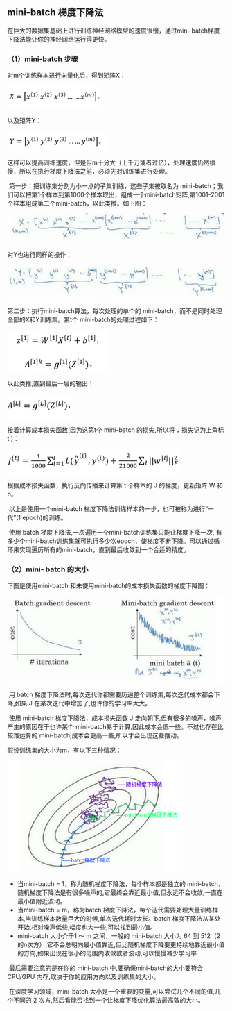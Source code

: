 ## mini-batch 梯度下降法

在巨大的数据集基础上进行训练神经网络模型的速度很慢，通过mini-batch梯度下降法能让你的神经网络运行得更快。

### （1）mini-batch 步骤

对m个训练样本进行向量化后，得到矩阵X：

![1548139660913](assets/1548139660913.png)

以及矩阵Y：

![1548139684102](assets/1548139684102.png)

这样可以提高训练速度，但是但m十分大（上千万或者过亿），处理速度仍然缓慢，所以在执行梯度下降法之前，必须先对训练集进行处理。

​       第一步：把训练集分割为小一点的子集训练，这些子集被取名为 mini-batch；我们可以把第1个样本到第1000个样本取出，组成一个mini-batch矩阵,第1001-2001个样本组成第二个mini-batch，以此类推。如下图：

![1548140164956](assets/1548140164956.png)

对Y也进行同样的操作：

![1548140190337](assets/1548140190337.png)

第二步：执行mini-batch算法，每次处理的单个的 mini-batch，而不是同时处理全部的X和Y训练集。第t个 mini-batch的处理过程如下：

![1548141639448](assets/1548141639448.png)



以此类推,直到最后一层的输出：

![1548141606933](assets/1548141606933.png)

接着计算成本损失函数(因为这第t个 mini-batch 的损失,所以将 J 损失记为上角标 t )：

![1548141749357](assets/1548141749357.png)

根据成本损失函数，执行反向传播来计算第 t 个样本的 J 的梯度，更新矩阵 W 和 b。

​        以上是使用一个mini-batch 梯度下降法训练样本的一步，也可被称为进行“一代”(1 epoch)的训练。

​         使用 batch 梯度下降法,一次遍历一个mini-batch训练集只能让梯度下降一次, 有多少个mini-batch训练集就可执行多少次epoch，使梯度不断下降。可以通过循环来实现遍历所有的mini-batch，直到最后收敛到一个合适的精度。

### （2）mini- batch 的大小

下图是使用mini-batch 和未使用mini-batch的成本损失函数的梯度下降图：

![1548143594618](assets/1548143594618.png)

​        用 batch 梯度下降法时,每次迭代你都需要历遍整个训练集,每次迭代成本都会下降,如果 J 在某次迭代中增加了,也许你的学习率太大。

​        使用 mini-batch 梯度下降法，成本损失函数 J 走向朝下,但有很多的噪声，噪声产生的原因在于也许某个 mini-batch易于计算,因此成本会低一些。不过也存在比较难运算的 mini-batch,成本会更高一些,所以才会出现这些摆动。

假设训练集的大小为m，有以下三种情况：

![1548146306957](assets/1548146306957.png)

- 当mini-batch = 1，称为随机梯度下降法，每个样本都是独立的 mini-batch，随机梯度下降法是有很多噪声的,它最终会靠近最小值,但永远不会收敛,一直在最小值附近波动。
- 当mini-batch = m，称为batch 梯度下降法，每个迭代需要处理大量训练样本,当训练样本数量巨大的时候,单次迭代耗时太长。batch 梯度下降法从某处开始,相对噪声低些,幅度也大一些,可以找到最小值。
- mini-batch 大小介于1 ～ m 之间，一般的 mini-batch 大小为 64 到 512（2 的n次方）,它不会总朝向最小值靠近,但比随机梯度下降要更持续地靠近最小值的方向,如果出现在很小的范围内收敛或者波动,可以慢慢减少学习率

​       最后需要注意的是在你的 mini-batch 中,要确保mini-batch的大小要符合 CPU/GPU 内存,取决于你的应用方向以及训练集的大小。

​        在深度学习领域，mini-batch 大小是一个重要的变量,可以尝试几个不同的值,几个不同的 2 次方,然后看能否找到一个让梯度下降优化算法最高效的大小。




























